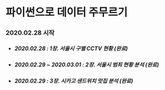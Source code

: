 # 파이썬으로 데이터 주무르기

### 2020.02.28 시작

- ##### 2020.02.28 : 1장. 서울시 구별 CCTV 현황 (완료)
- ##### 2020.02.29 ~ 2020.03.01 : 2장. 서울시 범죄 현황 분석 (완료)
- ##### 2020.02.29 : 3장. 시카고 샌드위치 맛집 분석 (완료)
